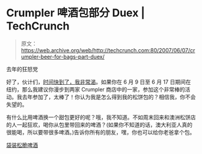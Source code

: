 # Crumpler 啤酒包部分 Duex | TechCrunch

> 原文：<https://web.archive.org/web/http://techcrunch.com:80/2007/06/07/crumpler-beer-for-bags-part-duex/>

去年的狂怒党

好了，伙计们，[时间快到了，我非常渴](https://web.archive.org/web/20141119105841/http://crunchgear.com/2007/05/23/crumpler-beer-for-bags-2007/)。如果你在 6 月 9 日至 6 月 17 日期间在纽约，那么我建议你漫步到两家 Crumpler 商店中的一家，参加这个非常棒的活动。我去年参加了，太棒了！你认为我是怎么得到我的松饼包的？相信我，你不会失望的。

有什么比用啤酒换一个甜包更好的呢？哦，我不知道。不如周末回来和澳洲松饼店的人一起狂欢，喝你从包里带回来的啤酒？(如果你不知道的话，澳大利亚人真的很能喝，所以要带很多啤酒。)告诉你所有的朋友，嘿，你也可以给你老爸拿个包。

[袋装松脆啤酒](https://web.archive.org/web/20141119105841/http://www.crumplerbags.com/b4b/)
